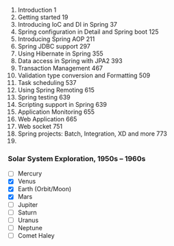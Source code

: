 1. Introduction 1  
2. Getting started 19
3. Introducing IoC and DI in Spring 37
4. Spring configuration in Detail and Spring boot 125
5. Introducing Spring AOP 211
6. Spring JDBC support 297
7. Using Hibernate in Spring 355
8. Data access in Spring with JPA2 393
9. Transaction Management 467
10. Validation type conversion and Formatting 509
11. Task scheduling 537
12. Using Spring Remoting 615
13. Spring testing 639
14. Scripting support in Spring 639
15. Application Monitoring 655
16. Web Application 665
17. Web socket 751
18. Spring projects: Batch, Integration, XD and more 773
19. 


### Solar System Exploration, 1950s – 1960s

- [ ] Mercury
- [x] Venus
- [x] Earth (Orbit/Moon)
- [x] Mars
- [ ] Jupiter
- [ ] Saturn
- [ ] Uranus
- [ ] Neptune
- [ ] Comet Haley

<!--stackedit_data:
eyJoaXN0b3J5IjpbOTg5MTA4OTU5XX0=
-->